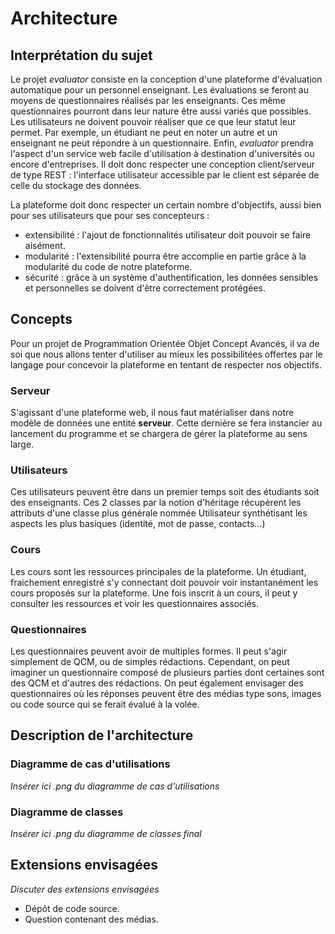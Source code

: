 # Architecture

## Interprétation du sujet

Le projet *evaluator* consiste en la conception d'une plateforme d'évaluation automatique pour un personnel enseignant.
Les évaluations se feront au moyens de questionnaires réalisés par les enseignants. Ces même questionnaires pourront dans leur nature être aussi variés que possibles.
Les utilisateurs ne doivent pouvoir réaliser que ce que leur statut leur permet. Par exemple, un étudiant ne peut en noter un autre et un enseignant ne peut répondre à un questionnaire.
Enfin, *evaluator* prendra l'aspect d'un service web facile d'utilisation à destination d'universités ou encore d'entreprises. Il doit donc respecter une conception client/serveur de type REST : l'interface utilisateur accessible par le client est séparée de celle du stockage des données.

La plateforme doit donc respecter un certain nombre d'objectifs, aussi bien pour ses utilisateurs que pour ses concepteurs :

  * extensibilité : l'ajout de fonctionnalités utilisateur doit pouvoir se faire aisément.
  * modularité : l'extensibilité pourra être accomplie en partie grâce à la modularité du code de notre plateforme.
  * sécurité : grâce à un système d'authentification, les données sensibles et personnelles se doivent d'être correctement protégées.

## Concepts

Pour un projet de Programmation Orientée Objet Concept Avancés, il va de soi que nous allons tenter d'utiliser au mieux les possibilitées offertes par le langage pour concevoir la plateforme en tentant de respecter nos objectifs.

### Serveur

S'agissant d'une plateforme web, il nous faut matérialiser dans notre modèle de données une entité **serveur**. Cette dernière se fera instancier au lancement du programme et se chargera de gérer la plateforme au sens large.

### Utilisateurs

Ces utilisateurs peuvent être dans un premier temps soit des étudiants soit des enseignants. Ces 2 classes par la notion d'héritage récupèrent les attributs d'une classe plus générale nommée Utilisateur synthétisant les aspects les plus basiques (identité, mot de passe, contacts...)

### Cours

Les cours sont les ressources principales de la plateforme. Un étudiant, fraichement enregistré s'y connectant doit pouvoir voir instantanément les cours proposés sur la plateforme. Une fois inscrit à un cours, il peut y consulter les ressources et voir les questionnaires associés.

### Questionnaires

Les questionnaires peuvent avoir de multiples formes. Il peut s'agir simplement de QCM, ou de simples rédactions. Cependant, on peut imaginer un questionnaire composé de plusieurs parties dont certaines sont des QCM et d'autres des rédactions. On peut également envisager des questionnaires où les réponses peuvent être des médias type sons, images ou code source qui se ferait évalué à la volée.

## Description de l'architecture

### Diagramme de cas d'utilisations

*Insérer ici .png du diagramme de cas d'utilisations*

### Diagramme de classes

*Insérer ici .png du diagramme de classes final*

## Extensions envisagées

*Discuter des extensions envisagées*
- Dépôt de code source.
- Question contenant des médias.
